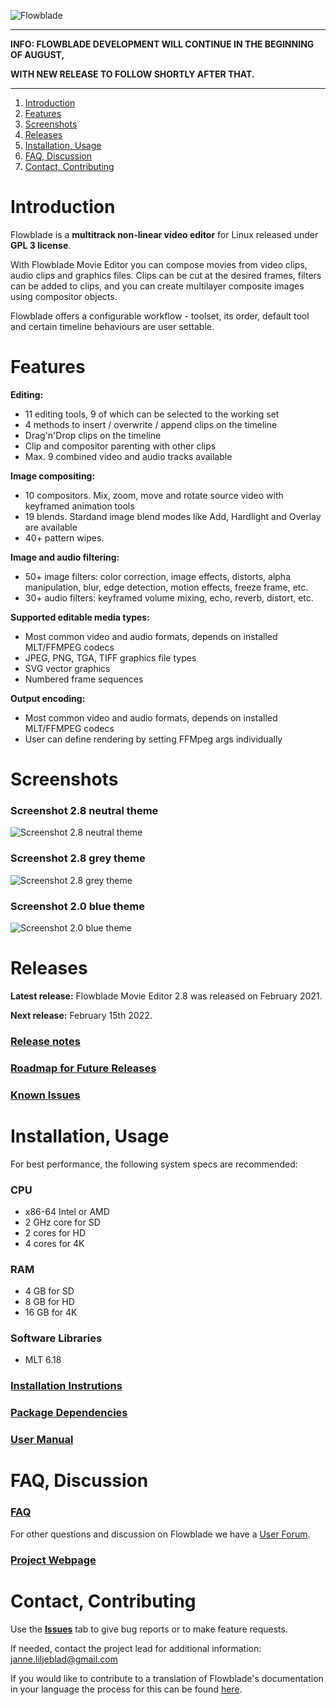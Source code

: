 ![Flowblade](flowblade-trunk/Flowblade/res/img/header_text.png "Flowblade")

------

**INFO: FLOWBLADE DEVELOPMENT WILL CONTINUE IN THE BEGINNING OF AUGUST,**

**WITH NEW RELEASE TO FOLLOW SHORTLY AFTER THAT.**

------

1. [Introduction](https://github.com/jliljebl/flowblade#introduction)
2. [Features](https://github.com/jliljebl/flowblade#features)
3. [Screenshots](https://github.com/jliljebl/flowblade#screenshots)
4. [Releases](https://github.com/jliljebl/flowblade#releases)
5. [Installation, Usage](https://github.com/jliljebl/flowblade#installation-usage)
6. [FAQ, Discussion](https://github.com/jliljebl/flowblade#faq-discussion)
7. [Contact, Contributing](https://github.com/jliljebl/flowblade#contact-contributing)


# Introduction

Flowblade is a **multitrack non-linear video editor** for Linux released under **GPL 3 license**.

With Flowblade Movie Editor you can compose movies from video clips, audio clips and graphics files. Clips can be cut at the desired frames, filters can be added to clips, and you can create multilayer composite images using compositor objects.

Flowblade offers a configurable workflow - toolset, its order, default tool and certain timeline behaviours are user settable.


# Features

**Editing:**

* 11 editing tools, 9 of which can be selected to the working set
* 4 methods to insert / overwrite / append clips on the timeline
* Drag'n'Drop clips on the timeline
* Clip and compositor parenting with other clips
* Max. 9 combined video and audio tracks available

**Image compositing:**

* 10 compositors. Mix, zoom, move and rotate source video with keyframed animation tools
* 19 blends. Stardand image blend modes like Add, Hardlight and Overlay are available
* 40+ pattern wipes. 

**Image and audio filtering:**

* 50+ image filters: color correction, image effects, distorts, alpha manipulation, blur, edge detection, motion effects, freeze frame, etc.
* 30+ audio filters: keyframed volume mixing, echo, reverb, distort, etc.

**Supported editable media types:**

* Most common video and audio formats, depends on installed MLT/FFMPEG codecs
* JPEG, PNG, TGA, TIFF graphics file types
* SVG vector graphics
* Numbered frame sequences 

**Output encoding:**

* Most common video and audio formats, depends on installed MLT/FFMPEG codecs
* User can define rendering by setting FFMpeg args individually


# Screenshots

### Screenshot 2.8 neutral theme
![Screenshot 2.8 neutral theme](./flowblade-trunk/docs/Screenshot_THEME_FLOWBLADE_NEUTRAL.png)

### Screenshot 2.8 grey theme
![Screenshot 2.8 grey theme](./flowblade-trunk/docs/Screenshot_THEME_FLOWBLADE_GRAY.png)

### Screenshot 2.0 blue theme
![Screenshot 2.0 blue theme](./flowblade-trunk/docs/Screenshot-2-0.png)


# Releases

**Latest release:** Flowblade Movie Editor 2.8 was released on February 2021.

**Next release:** February 15th 2022.


### [Release notes](./flowblade-trunk/docs/RELEASE_NOTES.md)

### [Roadmap for Future Releases](./flowblade-trunk/docs/ROADMAP.md)

### [Known Issues](./flowblade-trunk/docs/KNOWN_ISSUES.md)


# Installation, Usage

For best performance, the following system specs are recommended:

### CPU

* x86-64 Intel or AMD
* 2 GHz core for SD
* 2 cores for HD
* 4 cores for 4K

### RAM

* 4 GB for SD
* 8 GB for HD
* 16 GB for 4K

### Software Libraries

* MLT 6.18

### [Installation Instrutions](./flowblade-trunk/docs/INSTALLING.md)

### [Package Dependencies](./flowblade-trunk/docs/DEPENDENCIES.md)

### [User Manual](http://jliljebl.github.io/flowblade/webhelp.html)


# FAQ, Discussion

### [FAQ](./flowblade-trunk/docs/FAQ.md)

For other questions and discussion on Flowblade we have a [User Forum](https://github.com/jliljebl/flowblade-forum).

### [Project Webpage](http://jliljebl.github.io/flowblade/)


# Contact, Contributing

Use the **[Issues](https://github.com/jliljebl/flowblade/issues)** tab to give bug reports or to make feature requests.

If needed, contact the project lead for additional information: janne.liljeblad@gmail.com

If you would like to contribute to a translation of Flowblade's documentation in your language the process for this can be found [here](./flowblade-trunk/docs/CREATING_TRANSLATION.md).
